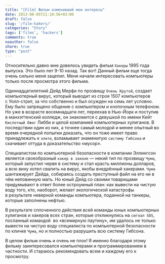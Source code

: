 ```yaml
---
title: "[Film] Фильм изменивший мои интересы"
date: 2013-08-05T21:10:56+03:00
draft: false
slug: '/film-hakers/'
categories: "Story"
tags: ['films', 'hackers']
comments: true
noauthor: false
share: true
type: "post"
---
```


Относительно давно мне довелось увидеть фильм `Хакеры` 1995 года выпуска. Это было лет 9-10 назад. Так вот! Данный фильм еще тогда очень сильно меня зацепил. Меня начали интересовать компьютеры только после просмотра этого фильма.

Одиннадцатилетний Дейд Мерфи по прозвищу `Очень Крутой`, создает компьютерный вирус, который выводит из строя 1507 компьютеров с Уолл-стрит, за что собственно и был осужден на семь лет условно. Ему было запрещено общение с компьютером и кнопочным телефоном. Но уже в возрасте восемнадцати лет, переехав в Нью-Йорк и поступив в манхэттенский колледж, он знакомится с девушкой по имени Кейт `Кислотный Ожог` Либби и целой компанией компьютерных хулиганов. В последствии один из них, а точнее самый молодой и менее опытный во время очередной попытки доказать, что он тоже имеет право принадлежать к `элите`, взламывает знаменитую `систему Гибсона` и скачивает оттуда в доказательство «мусор».

Специалистом по компьютерной безопасности в компании Эллингсон является своеобразный `хакер в законе` — некий тип по прозвищу `Чума`, который запустил червя в систему и стал красть миллионы долларов, а всю вину хотел свалить на вирус, якобы внедрённый хакерами. `Чума` шантажирует Дейда, собираясь создать преступный файл на его ни в чём неповинную мать. Но юный Дейд со своими товарищами придумывают в ответ более остроумный план: как вывести на чистую воду того, кто, наоборот, желает экологической катастрофы в результате неверной команды компьютера, поданной на танкеры, которые заполнены нефтью.

В результате сплоченного действия всей команды юных компьютерных хулиганов и хакеров всех стран, которые откликнулись на `сигнал SOS`, посланный командой  во «всемирную паутину», им удалось не только вывести на чистую воду специалиста по компьютерной безопасности по кличке `Чума`, но и полностью разрушить всю систему Гибсона.

В целом фильм очень и очень не плох! Я именно благодаря этому фильму заинтересовался компьютерами и программированием в частности. И стараюсь рекомендовать всем и каждому его к просмотру.
